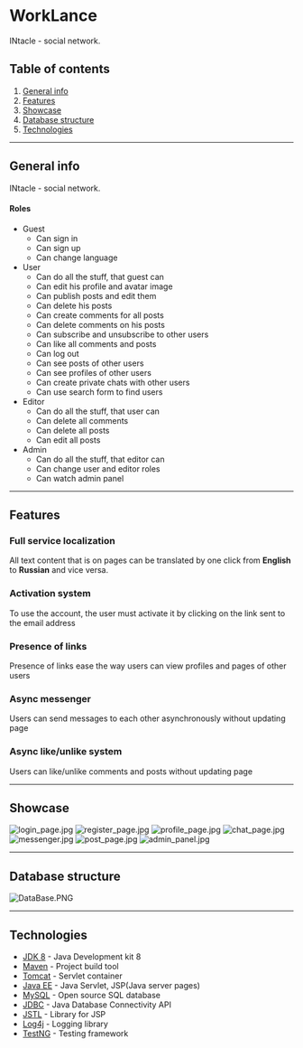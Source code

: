 # WorkLance
INtacle - social network.

## Table of contents
1. [General info](#General-info)
2. [Features](#Features)
3. [Showcase](#Showcase)
4. [Database structure](#Database-structure)
5. [Technologies](#Technologies)
___
## General info
INtacle - social network.

#### Roles
- Guest
    - Can sign in
    - Can sign up
    - Can change language
- User
    - Can do all the stuff, that guest can
    - Can edit his profile and avatar image
    - Can publish posts and edit them
    - Can delete his posts
    - Can create comments for all posts
    - Can delete comments on his posts
    - Can subscribe and unsubscribe to other users
    - Can like all comments and posts
    - Can log out
    - Can see posts of other users
    - Can see profiles of other users
    - Can create private chats with other users
    - Can use search form to find users
- Editor
    - Can do all the stuff, that user can
    - Can delete all comments
    - Can delete all posts
    - Can edit all posts
- Admin
    - Can do all the stuff, that editor can
    - Can change user and editor roles
    - Can watch admin panel

___
## Features
### Full service localization
All text content that is on pages can be translated by one click
from **English** to **Russian** and vice versa.

### Activation system
To use the account, the user must activate it by clicking on the link sent to the email address

### Presence of links
Presence of links ease the way users can view profiles
and pages of other users

### Async messenger
Users can send messages to each other asynchronously without updating page

### Async like/unlike system
Users can like/unlike comments and posts without updating page

___
## Showcase
![login_page.jpg](images/login_page.jpg)
![register_page.jpg](images/register_page.jpg)
![profile_page.jpg](images/profile_page.jpg)
![chat_page.jpg](images/chat_page.jpg)
![messenger.jpg](images/messenger.jpg)
![post_page.jpg](images/post_page.jpg)
![admin_panel.jpg](images/admin_panel.jpg)

___
## Database structure
![DataBase.PNG](sql/schema.jpg)

___
## Technologies
- [JDK 8](https://www.oracle.com/java/technologies/javase/javase-jdk8-downloads.html) - Java Development kit 8
- [Maven](https://maven.apache.org/) - Project build tool
- [Tomcat](http://tomcat.apache.org/) - Servlet container
- [Java EE](https://www.oracle.com/java/technologies/java-ee-glance.html) - Java Servlet, JSP(Java server pages)
- [MySQL](https://www.mysql.com/) - Open source SQL database
- [JDBC](https://docs.oracle.com/javase/8/docs/technotes/guides/jdbc/) - Java Database Connectivity API
- [JSTL](https://docs.oracle.com/javaee/5/tutorial/doc/bnake.html) - Library for JSP
- [Log4j](https://logging.apache.org/log4j/2.x/) - Logging library
- [TestNG](https://testng.org/doc/) - Testing framework
